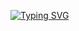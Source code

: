 [![Typing SVG](https://readme-typing-svg.demolab.com?font=Fira+Code&pause=1000&width=435&lines=%E4%BD%A0%E5%A5%BD%F0%9F%91%8B;Hello+%F0%9F%91%8B)](https://git.io/typing-svg)
